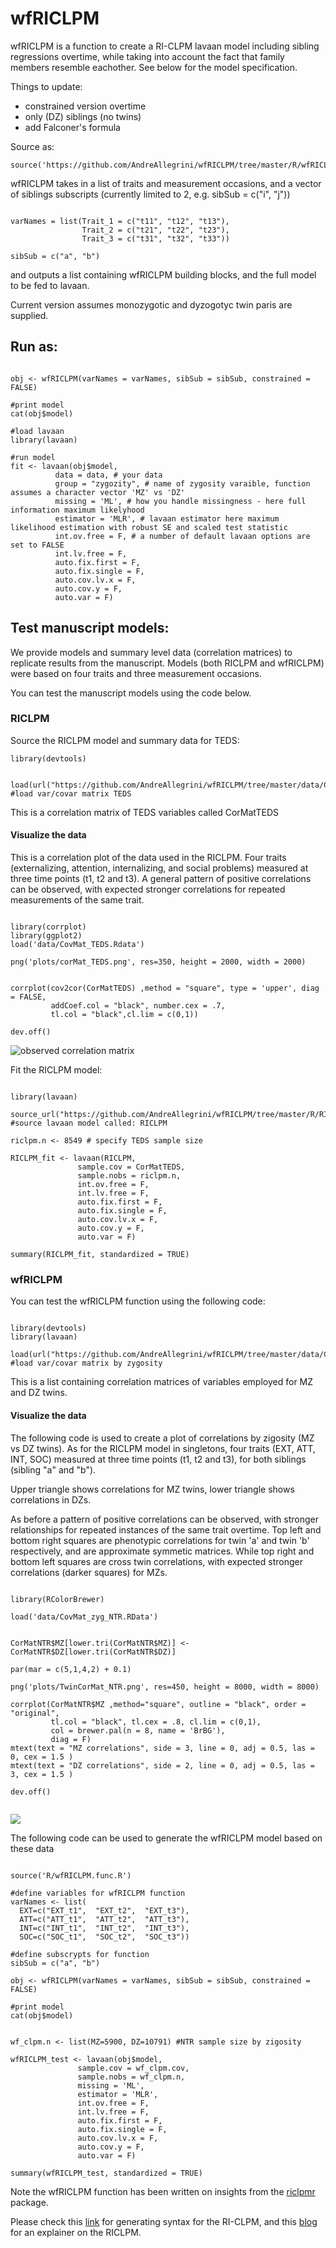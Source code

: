 
# wfRICLPM

wfRICLPM is a function to create a RI-CLPM lavaan model including sibling regressions overtime, while taking into account the fact that family members resemble eachother. See below for the model specification. 

Things to update: 

* constrained version overtime 
* only (DZ) siblings (no twins)
* add Falconer's formula

Source as: 

```{r}
source('https://github.com/AndreAllegrini/wfRICLPM/tree/master/R/wfRICLPM.func.R')
```

wfRICLPM takes in a list of traits and measurement occasions, and a vector of siblings subscripts (currently limited to 2, e.g. sibSub = c("i", "j")) 

```{r}

varNames = list(Trait_1 = c("t11", "t12", "t13"),
                Trait_2 = c("t21", "t22", "t23"),
                Trait_3 = c("t31", "t32", "t33"))

sibSub = c("a", "b")
```

and outputs a list containing wfRICLPM building blocks, and the full model to be fed to lavaan. 

Current version assumes monozygotic and dyzogotyc twin paris are supplied.

## Run as: 

```{r}

obj <- wfRICLPM(varNames = varNames, sibSub = sibSub, constrained = FALSE)

#print model 
cat(obj$model)

#load lavaan
library(lavaan)

#run model
fit <- lavaan(obj$model,  
          data = data, # your data
          group = "zygozity", # name of zygosity varaible, function assumes a character vector 'MZ' vs 'DZ'
          missing = 'ML', # how you handle missingness - here full information maximum likelyhood 
          estimator = 'MLR', # lavaan estimator here maximum likelihood estimation with robust SE and scaled test statistic 
          int.ov.free = F, # a number of default lavaan options are set to FALSE
          int.lv.free = F,
          auto.fix.first = F,
          auto.fix.single = F,
          auto.cov.lv.x = F,
          auto.cov.y = F,
          auto.var = F) 
```


## Test manuscript models: 

We provide models and summary level data (correlation matrices) to replicate results from the manuscript.
Models (both RICLPM and wfRICLPM) were based on four traits and three measurement occasions.

You can test the manuscript models using the code below.

### RICLPM

Source the RICLPM model and summary data for TEDS: 

```{r}
library(devtools)


load(url("https://github.com/AndreAllegrini/wfRICLPM/tree/master/data/CorMAT_TEDS.RData")) #load var/covar matrix TEDS 

```

This is a correlation matrix of TEDS variables called CorMatTEDS

#### Visualize the data

This is a correlation plot of the data used in the RICLPM. Four traits (externalizing, attention, internalizing, and social problems) measured at three time points (t1, t2 and t3). A general pattern of positive correlations can be observed, with expected stronger correlations for repeated measurements of the same trait. 

```{r, eval = F}

library(corrplot)
library(ggplot2)
load('data/CovMat_TEDS.Rdata')

png('plots/corMat_TEDS.png', res=350, height = 2000, width = 2000)


corrplot(cov2cor(CorMatTEDS) ,method = "square", type = 'upper', diag = FALSE, 
         addCoef.col = "black", number.cex = .7, 
         tl.col = "black",cl.lim = c(0,1))

dev.off()

```

![observed correlation matrix](https://github.com/AndreAllegrini/wfRICLPM/tree/master/plots/corMat_TEDS.png?raw=true)

Fit the RICLPM model:

```{r}

library(lavaan)

source_url("https://github.com/AndreAllegrini/wfRICLPM/tree/master/R/RICLPM_TEDS_NTR.R") #source lavaan model called: RICLPM

riclpm.n <- 8549 # specify TEDS sample size 

RICLPM_fit <- lavaan(RICLPM, 
               sample.cov = CorMatTEDS, 
               sample.nobs = riclpm.n,
               int.ov.free = F,
               int.lv.free = F,
               auto.fix.first = F,
               auto.fix.single = F,
               auto.cov.lv.x = F,
               auto.cov.y = F,
               auto.var = F)

summary(RICLPM_fit, standardized = TRUE)

```


### wfRICLPM

You can test the wfRICLPM function using the following code:

```{r}

library(devtools)
library(lavaan)

load(url("https://github.com/AndreAllegrini/wfRICLPM/tree/master/data/CorMat_zyg_NTR.RData")) #load var/covar matrix by zygosity

```


This is a list containing correlation matrices of variables employed for MZ and DZ twins. 

#### Visualize the data

The following code is used to create a plot of correlations by zigosity (MZ vs DZ twins). As for the RICLPM model in singletons, four traits (EXT, ATT, INT, SOC) measured at three time points (t1, t2 and t3), for both siblings (sibling "a" and "b"). 

Upper triangle shows correlations for MZ twins, lower triangle shows correlations in DZs. 

As before a pattern of positive correlations can be observed, with stronger relationships for repeated instances of the same trait overtime. Top left and bottom right squares are phenotypic correlations for twin 'a' and twin 'b' respectively, and are approximate symmetic matrices. While top right and bottom left squares are cross twin correlations, with expected stronger correlations (darker squares) for MZs. 

```{r eval=F, fig.height=12, fig.width=12}

library(RColorBrewer)

load('data/CovMat_zyg_NTR.RData')
      

CorMatNTR$MZ[lower.tri(CorMatNTR$MZ)] <- CorMatNTR$DZ[lower.tri(CorMatNTR$DZ)] 

par(mar = c(5,1,4,2) + 0.1) 

png('plots/TwinCorMat_NTR.png', res=450, height = 8000, width = 8000)

corrplot(CorMatNTR$MZ ,method="square", outline = "black", order = "original",
         tl.col = "black", tl.cex = .8, cl.lim = c(0,1),
         col = brewer.pal(n = 8, name = 'BrBG'), 
         diag = F)
mtext(text = "MZ correlations", side = 3, line = 0, adj = 0.5, las = 0, cex = 1.5 )
mtext(text = "DZ correlations", side = 2, line = 0, adj = 0.5, las = 3, cex = 1.5 )

dev.off()


```

![](https://github.com/AndreAllegrini/wfRICLPM/blob/master/plots/TwinCorMat_NTR.png)


The following code can be used to generate the wfRICLPM model based on these data

```{r eval=F}

source('R/wfRICLPM.func.R')

#define variables for wfRICLPM function
varNames <- list(
  EXT=c("EXT_t1",  "EXT_t2",  "EXT_t3"),
  ATT=c("ATT_t1",  "ATT_t2",  "ATT_t3"),
  INT=c("INT_t1",  "INT_t2",  "INT_t3"),
  SOC=c("SOC_t1",  "SOC_t2",  "SOC_t3"))

#define subscrypts for function
sibSub = c("a", "b")

obj <- wfRICLPM(varNames = varNames, sibSub = sibSub, constrained = FALSE)

#print model 
cat(obj$model)

```


```{r}

wf_clpm.n <- list(MZ=5900, DZ=10791) #NTR sample size by zigosity

wfRICLPM_test <- lavaan(obj$model, 
               sample.cov = wf_clpm.cov, 
               sample.nobs = wf_clpm.n,
               missing = 'ML',
               estimator = 'MLR',
               int.ov.free = F,
               int.lv.free = F,
               auto.fix.first = F,
               auto.fix.single = F,
               auto.cov.lv.x = F,
               auto.cov.y = F,
               auto.var = F)

summary(wfRICLPM_test, standardized = TRUE)

```

Note the wfRICLPM function has been written on insights from the [riclpmr](http://johnflournoy.science/riclpmr/) package.

Please check this [link](https://github.com/jflournoy/riclpmr) for generating syntax for the RI-CLPM, and this [blog](https://jflournoy.github.io/2017/10/20/riclpm-lavaan-demo/) for an explainer on the RICLPM. 
